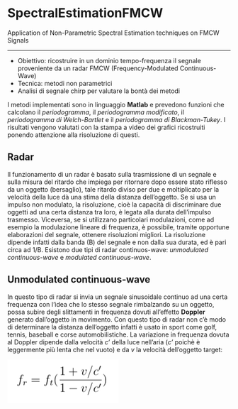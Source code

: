 # SpectralEstimationFMCW
Application of Non-Parametric Spectral Estimation techniques on FMCW Signals

----

- Obiettivo: ricostruire in un dominio tempo-frequenza il segnale proveniente da un radar FMCW (Frequency-Modulated Continuous-Wave)
- Tecnica: metodi non parametrici
- Analisi di segnale chirp per valutare la bontà dei metodi

I metodi implementati sono in linguaggio **Matlab** e prevedono funzioni che calcolano il *periodogramma*, il *periodogramma modificato*, il *periodogramma di Welch-Bartlet* e il *periodogramma di Blackman-Tukey*. I risultati vengono valutati con la stampa a video dei grafici ricostruiti ponendo attenzione alla risoluzione di questi.

## Radar

Il funzionamento di un radar è basato sulla trasmissione di un segnale e sulla misura del ritardo che impiega per ritornare dopo essere stato riflesso da un oggetto (bersaglio), tale ritardo diviso per due e moltiplicato per la velocità della luce dà una stima della distanza dell’oggetto.
Se si usa un impulso non modulato, la risoluzione, cioè la capacità di discriminare due oggetti ad una certa distanza tra loro, è legata alla durata dell’impulso trasmesso. Viceversa, se si utilizzano particolari modulazioni, come ad esempio la modulazione lineare di frequenza, è possibile, tramite opportune elaborazioni del segnale, ottenere risoluzioni migliori. La risoluzione dipende infatti dalla banda (B) del segnale e non dalla sua durata, ed è pari circa ad 1/B.
Esistono due tipi di radar continuos-wave: *unmodulated continuous-wave* e *modulated continuous-wave*.

## Unmodulated continuous-wave

In questo tipo di radar si invia un segnale sinusoidale continuo ad una certa frequenza con l’idea che lo stesso segnale rimbalzando su un oggetto, possa subire degli slittamenti in frequenza dovuti all’effetto **Doppler** generato dall’oggetto in movimento. Con questo tipo di radar non c’è modo di determinare la distanza dell’oggetto infatti è usato in sport come golf, tennis, baseball e corse automobilistiche.
La variazione in frequenza dovuta al Doppler dipende dalla velocità *c’* della luce nell’aria (*c’* poichè è leggermente più lenta che nel vuoto) e da *v* la velocità dell’oggetto target:


![f1.png](./img/f1.png)
